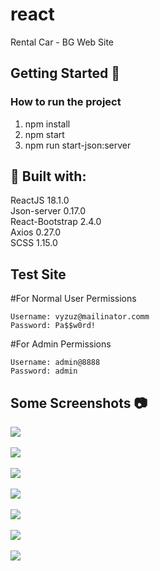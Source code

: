 # react
Rental Car - BG Web Site


<h2>Getting Started 🚀</h2>


<h3>How to run the project</h3>

1. npm install
2. npm start
3. npm run start-json:server


<h2>🔨 Built with:</h2>
ReactJS 18.1.0 <br>
Json-server 0.17.0 <br>
React-Bootstrap 2.4.0 <br>
Axios 0.27.0 <br>
SCSS 1.15.0

<h2>Test Site</h2>

#For Normal User Permissions</br>

    Username: vyzuz@mailinator.comm
    Password: Pa$$w0rd!
    
#For Admin Permissions</br>

    Username: admin@8888
    Password: admin
    
  
  <h2>Some Screenshots  📷</h2>

<kbd><img src="https://user-images.githubusercontent.com/63451415/205394316-0d823edf-5b7b-43ea-a30f-9951752c98af.png"/></kbd>
<br/><br/>
<kbd><img src="https://user-images.githubusercontent.com/63451415/205394760-d11eb454-d445-4cca-bae4-42ecc9ad5de7.png"/></kbd>
<br/><br/>
<kbd><img src="https://user-images.githubusercontent.com/63451415/205394961-e91545f2-6f71-438b-8cb6-87280ee26e60.png"/></kbd>
<br/><br/>
<kbd><img src="https://user-images.githubusercontent.com/63451415/205395104-a33beb27-7201-4d51-ba37-e5a3cc6edc74.png"/></kbd>
<br/><br/>
<kbd><img src="https://user-images.githubusercontent.com/63451415/205395177-7b8a99f8-4d79-40db-bd88-1ea30c7ceee4.png"/></kbd>
<br/><br/>
<kbd><img src="https://user-images.githubusercontent.com/63451415/205397194-db3ad6f5-e3ca-4c24-b708-bd58e79eccd0.png"/></kbd>
<br/><br/>
<kbd><img src="https://user-images.githubusercontent.com/63451415/205397374-4e190251-7763-4f73-a7b1-64a4b2028c1f.png"/></kbd>
<br/><br/>


